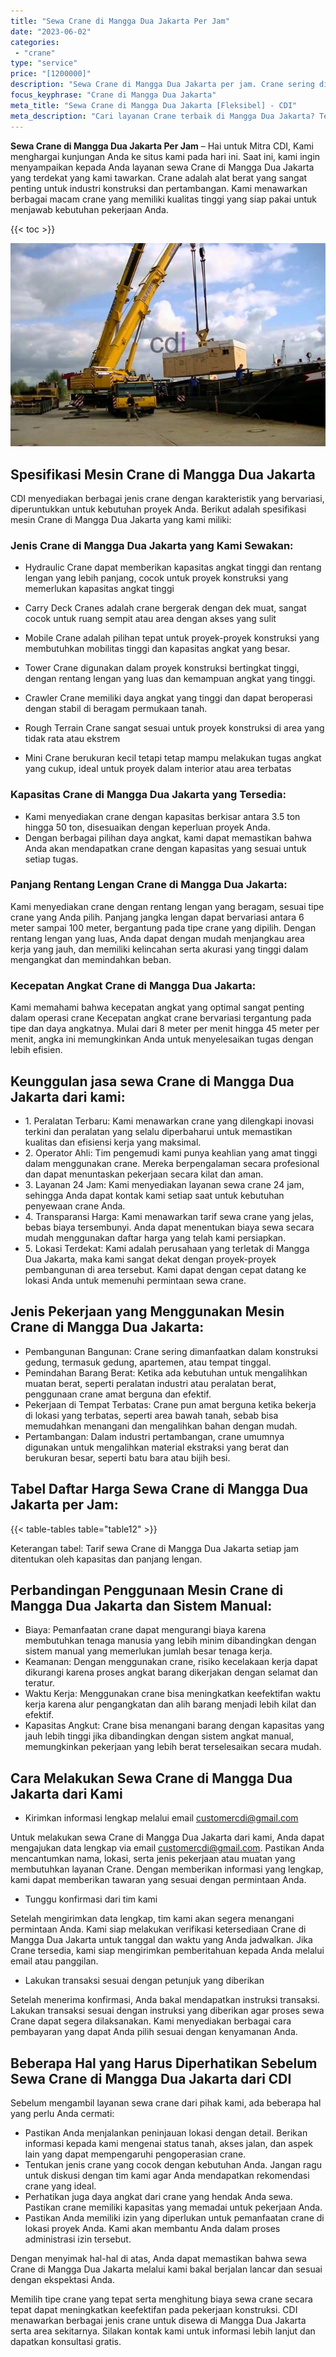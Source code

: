 ```yaml
---
title: "Sewa Crane di Mangga Dua Jakarta Per Jam"
date: "2023-06-02"
categories:
 - "crane"
type: "service"
price: "[1200000]"
description: "Sewa Crane di Mangga Dua Jakarta per jam. Crane sering digunakan untuk proyek konstruksi sebagai alat angkat berat yang tangguh. Dapatkan penawaran spesial sekarang."
focus_keyphrase: "Crane di Mangga Dua Jakarta"
meta_title: "Sewa Crane di Mangga Dua Jakarta [Fleksibel] - CDI"
meta_description: "Cari layanan Crane terbaik di Mangga Dua Jakarta? Tersedia Crane berkualitas untuk pengangkatan berat. Segera konsultasi gratis."
---
```


**Sewa Crane di Mangga Dua Jakarta Per Jam** – Hai untuk Mitra CDI, Kami menghargai kunjungan Anda ke situs kami pada hari ini. Saat ini, kami ingin menyampaikan kepada Anda layanan sewa Crane di Mangga Dua Jakarta yang terdekat yang kami tawarkan. Crane adalah alat berat yang sangat penting untuk industri konstruksi dan pertambangan. Kami menawarkan berbagai macam crane yang memiliki kualitas tinggi yang siap pakai untuk menjawab kebutuhan pekerjaan Anda.

{{< toc >}}

![Sewa Crane di Mangga Dua Jakarta Per Jam](/images/crane/crane-02.jpg)

## Spesifikasi Mesin Crane di Mangga Dua Jakarta

CDI menyediakan berbagai jenis crane dengan karakteristik yang bervariasi, diperuntukkan untuk kebutuhan proyek Anda. Berikut adalah spesifikasi mesin Crane di Mangga Dua Jakarta yang kami miliki:

### Jenis Crane di Mangga Dua Jakarta yang Kami Sewakan:

*   Hydraulic Crane dapat memberikan kapasitas angkat tinggi dan rentang lengan yang lebih panjang, cocok untuk proyek konstruksi yang memerlukan kapasitas angkat tinggi

*   Carry Deck Cranes adalah crane bergerak dengan dek muat, sangat cocok untuk ruang sempit atau area dengan akses yang sulit

*   Mobile Crane adalah pilihan tepat untuk proyek-proyek konstruksi yang membutuhkan mobilitas tinggi dan kapasitas angkat yang besar.
*   Tower Crane digunakan dalam proyek konstruksi bertingkat tinggi, dengan rentang lengan yang luas dan kemampuan angkat yang tinggi.
*   Crawler Crane memiliki daya angkat yang tinggi dan dapat beroperasi dengan stabil di beragam permukaan tanah.
*   Rough Terrain Crane sangat sesuai untuk proyek konstruksi di area yang tidak rata atau ekstrem

*   Mini Crane berukuran kecil tetapi tetap mampu melakukan tugas angkat yang cukup, ideal untuk proyek dalam interior atau area terbatas

### Kapasitas Crane di Mangga Dua Jakarta yang Tersedia:

*   Kami menyediakan crane dengan kapasitas berkisar antara 3.5 ton hingga 50 ton, disesuaikan dengan keperluan proyek Anda.
*   Dengan berbagai pilihan daya angkat, kami dapat memastikan bahwa Anda akan mendapatkan crane dengan kapasitas yang sesuai untuk setiap tugas.

### Panjang Rentang Lengan Crane di Mangga Dua Jakarta:

Kami menyediakan crane dengan rentang lengan yang beragam, sesuai tipe crane yang Anda pilih. Panjang jangka lengan dapat bervariasi antara 6 meter sampai 100 meter, bergantung pada tipe crane yang dipilih. Dengan rentang lengan yang luas, Anda dapat dengan mudah menjangkau area kerja yang jauh, dan memiliki kelincahan serta akurasi yang tinggi dalam mengangkat dan memindahkan beban.

### Kecepatan Angkat Crane di Mangga Dua Jakarta:

Kami memahami bahwa kecepatan angkat yang optimal sangat penting dalam operasi crane Kecepatan angkat crane bervariasi tergantung pada tipe dan daya angkatnya. Mulai dari 8 meter per menit hingga 45 meter per menit, angka ini memungkinkan Anda untuk menyelesaikan tugas dengan lebih efisien.

## Keunggulan jasa sewa Crane di Mangga Dua Jakarta dari kami:

*   1\. Peralatan Terbaru: Kami menawarkan crane yang dilengkapi inovasi terkini dan peralatan yang selalu diperbaharui untuk memastikan kualitas dan efisiensi kerja yang maksimal.
*   2\. Operator Ahli: Tim pengemudi kami punya keahlian yang amat tinggi dalam menggunakan crane. Mereka berpengalaman secara profesional dan dapat menuntaskan pekerjaan secara kilat dan aman.
*   3\. Layanan 24 Jam: Kami menyediakan layanan sewa crane 24 jam, sehingga Anda dapat kontak kami setiap saat untuk kebutuhan penyewaan crane Anda.
*   4\. Transparansi Harga: Kami menawarkan tarif sewa crane yang jelas, bebas biaya tersembunyi. Anda dapat menentukan biaya sewa secara mudah menggunakan daftar harga yang telah kami persiapkan.
*   5\. Lokasi Terdekat: Kami adalah perusahaan yang terletak di Mangga Dua Jakarta, maka kami sangat dekat dengan proyek-proyek pembangunan di area tersebut. Kami dapat dengan cepat datang ke lokasi Anda untuk memenuhi permintaan sewa crane.

## Jenis Pekerjaan yang Menggunakan Mesin Crane di Mangga Dua Jakarta:

*   Pembangunan Bangunan: Crane sering dimanfaatkan dalam konstruksi gedung, termasuk gedung, apartemen, atau tempat tinggal.
*   Pemindahan Barang Berat: Ketika ada kebutuhan untuk mengalihkan muatan berat, seperti peralatan industri atau peralatan berat, penggunaan crane amat berguna dan efektif.
*   Pekerjaan di Tempat Terbatas: Crane pun amat berguna ketika bekerja di lokasi yang terbatas, seperti area bawah tanah, sebab bisa memudahkan menangani dan mengalihkan bahan dengan mudah.
*   Pertambangan: Dalam industri pertambangan, crane umumnya digunakan untuk mengalihkan material ekstraksi yang berat dan berukuran besar, seperti batu bara atau bijih besi.

## Tabel Daftar Harga Sewa Crane di Mangga Dua Jakarta per Jam:

{{< table-tables table="table12" >}}

Keterangan tabel: Tarif sewa Crane di Mangga Dua Jakarta setiap jam ditentukan oleh kapasitas dan panjang lengan.

## Perbandingan Penggunaan Mesin Crane di Mangga Dua Jakarta dan Sistem Manual:

*   Biaya: Pemanfaatan crane dapat mengurangi biaya karena membutuhkan tenaga manusia yang lebih minim dibandingkan dengan sistem manual yang memerlukan jumlah besar tenaga kerja.
*   Keamanan: Dengan menggunakan crane, risiko kecelakaan kerja dapat dikurangi karena proses angkat barang dikerjakan dengan selamat dan teratur.
*   Waktu Kerja: Menggunakan crane bisa meningkatkan keefektifan waktu kerja karena alur pengangkatan dan alih barang menjadi lebih kilat dan efektif.
*   Kapasitas Angkut: Crane bisa menangani barang dengan kapasitas yang jauh lebih tinggi jika dibandingkan dengan sistem angkat manual, memungkinkan pekerjaan yang lebih berat terselesaikan secara mudah.

## Cara Melakukan Sewa Crane di Mangga Dua Jakarta dari Kami

*   Kirimkan informasi lengkap melalui email customercdi@gmail.com

Untuk melakukan sewa Crane di Mangga Dua Jakarta dari kami, Anda dapat mengajukan data lengkap via email customercdi@gmail.com. Pastikan Anda mencantumkan nama, lokasi, serta jenis pekerjaan atau muatan yang membutuhkan layanan Crane. Dengan memberikan informasi yang lengkap, kami dapat memberikan tawaran yang sesuai dengan permintaan Anda.
*   Tunggu konfirmasi dari tim kami

Setelah mengirimkan data lengkap, tim kami akan segera menangani permintaan Anda. Kami siap melakukan verifikasi ketersediaan Crane di Mangga Dua Jakarta untuk tanggal dan waktu yang Anda jadwalkan. Jika Crane tersedia, kami siap mengirimkan pemberitahuan kepada Anda melalui email atau panggilan.
*   Lakukan transaksi sesuai dengan petunjuk yang diberikan

Setelah menerima konfirmasi, Anda bakal mendapatkan instruksi transaksi. Lakukan transaksi sesuai dengan instruksi yang diberikan agar proses sewa Crane dapat segera dilaksanakan. Kami menyediakan berbagai cara pembayaran yang dapat Anda pilih sesuai dengan kenyamanan Anda.

## Beberapa Hal yang Harus Diperhatikan Sebelum Sewa Crane di Mangga Dua Jakarta dari CDI

Sebelum mengambil layanan sewa crane dari pihak kami, ada beberapa hal yang perlu Anda cermati:

*   Pastikan Anda menjalankan peninjauan lokasi dengan detail. Berikan informasi kepada kami mengenai status tanah, akses jalan, dan aspek lain yang dapat mempengaruhi pengoperasian crane.
*   Tentukan jenis crane yang cocok dengan kebutuhan Anda. Jangan ragu untuk diskusi dengan tim kami agar Anda mendapatkan rekomendasi crane yang ideal.
*   Perhatikan juga daya angkat dari crane yang hendak Anda sewa. Pastikan crane memiliki kapasitas yang memadai untuk pekerjaan Anda.
*   Pastikan Anda memiliki izin yang diperlukan untuk pemanfaatan crane di lokasi proyek Anda. Kami akan membantu Anda dalam proses administrasi izin tersebut.

Dengan menyimak hal-hal di atas, Anda dapat memastikan bahwa sewa Crane di Mangga Dua Jakarta melalui kami bakal berjalan lancar dan sesuai dengan ekspektasi Anda.

Memilih tipe crane yang tepat serta menghitung biaya sewa crane secara tepat dapat meningkatkan keefektifan pada pekerjaan konstruksi. CDI menawarkan berbagai jenis crane untuk disewa di Mangga Dua Jakarta serta area sekitarnya. Silakan kontak kami untuk informasi lebih lanjut dan dapatkan konsultasi gratis.